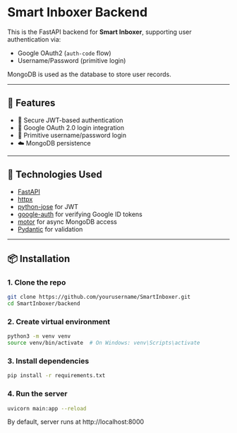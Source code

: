 # Smart Inboxer Backend

This is the FastAPI backend for **Smart Inboxer**, supporting user authentication via:
- Google OAuth2 (`auth-code` flow)
- Username/Password (primitive login)

MongoDB is used as the database to store user records.

---

## 🚀 Features

- 🔐 Secure JWT-based authentication
- 🧠 Google OAuth 2.0 login integration
- 🧾 Primitive username/password login 
- ☁️ MongoDB persistence

---

## 🧱 Technologies Used

- [FastAPI](https://fastapi.tiangolo.com/)
- [httpx](https://www.python-httpx.org/)
- [python-jose](https://python-jose.readthedocs.io/) for JWT
- [google-auth](https://google-auth.readthedocs.io/) for verifying Google ID tokens
- [motor](https://motor.readthedocs.io/) for async MongoDB access
- [Pydantic](https://docs.pydantic.dev/) for validation

---

## 📦 Installation

### 1. Clone the repo

```bash
git clone https://github.com/yourusername/SmartInboxer.git
cd SmartInboxer/backend
```

### 2. Create virtual environment

```bash
python3 -m venv venv
source venv/bin/activate  # On Windows: venv\Scripts\activate
```

### 3. Install dependencies

```bash
pip install -r requirements.txt
```

### 4. Run the server

```bash
uvicorn main:app --reload
```

By default, server runs at http://localhost:8000

